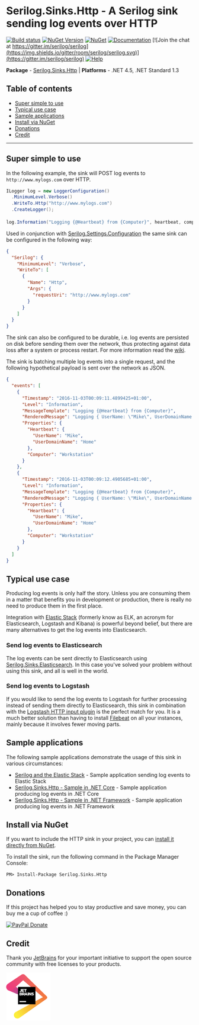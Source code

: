 # Serilog.Sinks.Http - A Serilog sink sending log events over HTTP

[![Build status](https://ci.appveyor.com/api/projects/status/ayvak8yo23k962sg/branch/master?svg=true)](https://ci.appveyor.com/project/FantasticFiasco/serilog-sinks-http)
[![NuGet Version](http://img.shields.io/nuget/v/Serilog.Sinks.Http.svg?style=flat)](https://www.nuget.org/packages/Serilog.Sinks.Http/)
[![NuGet](https://img.shields.io/nuget/dt/Serilog.Sinks.Http.svg)](https://www.nuget.org/packages/Serilog.Sinks.Http/)
[![Documentation](https://img.shields.io/badge/docs-wiki-yellow.svg)](https://github.com/serilog/serilog/wiki)
[![Join the chat at https://gitter.im/serilog/serilog](https://img.shields.io/gitter/room/serilog/serilog.svg)](https://gitter.im/serilog/serilog)
[![Help](https://img.shields.io/badge/stackoverflow-serilog-orange.svg)](http://stackoverflow.com/questions/tagged/serilog)

__Package__ - [Serilog.Sinks.Http](https://www.nuget.org/packages/serilog.sinks.http)
| __Platforms__ - .NET 4.5, .NET Standard 1.3

## Table of contents

- [Super simple to use](#super-simple-to-use)
- [Typical use case](#typical-use-case)
- [Sample applications](#sample-applications)
- [Install via NuGet](#install-via-nuget)
- [Donations](#donations)
- [Credit](#credit)

---

## Super simple to use

In the following example, the sink will POST log events to `http://www.mylogs.com` over HTTP.

```csharp
ILogger log = new LoggerConfiguration()
  .MinimumLevel.Verbose()
  .WriteTo.Http("http://www.mylogs.com")
  .CreateLogger();

log.Information("Logging {@Heartbeat} from {Computer}", heartbeat, computer);
```

Used in conjunction with [Serilog.Settings.Configuration](https://github.com/serilog/serilog-settings-configuration) the same sink can be configured in the following way:

```json
{
  "Serilog": {
    "MinimumLevel": "Verbose",
    "WriteTo": [
      {
        "Name": "Http",
        "Args": {
          "requestUri": "http://www.mylogs.com"
        }
      }
    ]
  }
}
```

The sink can also be configured to be durable, i.e. log events are persisted on disk before sending them over the network, thus protecting against data loss after a system or process restart. For more information read the [wiki](https://github.com/FantasticFiasco/serilog-sinks-http/wiki).

The sink is batching multiple log events into a single request, and the following hypothetical payload is sent over the network as JSON.

```json
{
  "events": [
    {
      "Timestamp": "2016-11-03T00:09:11.4899425+01:00",
      "Level": "Information",
      "MessageTemplate": "Logging {@Heartbeat} from {Computer}",
      "RenderedMessage": "Logging { UserName: \"Mike\", UserDomainName: \"Home\" } from \"Workstation\"",
      "Properties": {
        "Heartbeat": {
          "UserName": "Mike",
          "UserDomainName": "Home"
        },
        "Computer": "Workstation"
      }
    },
    {
      "Timestamp": "2016-11-03T00:09:12.4905685+01:00",
      "Level": "Information",
      "MessageTemplate": "Logging {@Heartbeat} from {Computer}",
      "RenderedMessage": "Logging { UserName: \"Mike\", UserDomainName: \"Home\" } from \"Workstation\"",
      "Properties": {
        "Heartbeat": {
          "UserName": "Mike",
          "UserDomainName": "Home"
        },
        "Computer": "Workstation"
      }
    }
  ]
}
```

## Typical use case

Producing log events is only half the story. Unless you are consuming them in a matter that benefits you in development or production, there is really no need to produce them in the first place.

Integration with [Elastic Stack](https://www.elastic.co/products) (formerly know as ELK, an acronym for Elasticsearch, Logstash and Kibana) is powerful beyond belief, but there are many alternatives to get the log events into Elasticsearch.

### Send log events to Elasticsearch

The log events can be sent directly to Elasticsearch using [Serilog.Sinks.Elasticsearch](https://github.com/serilog/serilog-sinks-elasticsearch). In this case you've solved your problem without using this sink, and all is well in the world.

### Send log events to Logstash

If you would like to send the log events to Logstash for further processing instead of sending them directly to Elasticsearch, this sink in combination with the [Logstash HTTP input plugin](https://www.elastic.co/blog/introducing-logstash-input-http-plugin) is the perfect match for you. It is a much better solution than having to install [Filebeat](https://www.elastic.co/products/beats/filebeat) on all your instances, mainly because it involves fewer moving parts.

## Sample applications

The following sample applications demonstrate the usage of this sink in various circumstances:

- [Serilog and the Elastic Stack](https://github.com/FantasticFiasco/serilog-sinks-http-sample-elastic-stack) - Sample application sending log events to Elastic Stack
- [Serilog.Sinks.Http - Sample in .NET Core](https://github.com/FantasticFiasco/serilog-sinks-http-sample-dotnet-core) - Sample application producing log events in .NET Core
- [Serilog.Sinks.Http - Sample in .NET Framework](https://github.com/FantasticFiasco/serilog-sinks-http-sample-dotnet-framework) - Sample application producing log events in .NET Framework

## Install via NuGet

If you want to include the HTTP sink in your project, you can [install it directly from NuGet](https://www.nuget.org/packages/Serilog.Sinks.Http/).

To install the sink, run the following command in the Package Manager Console:

```
PM> Install-Package Serilog.Sinks.Http
```

## Donations

If this project has helped you to stay productive and save money, you can buy me a cup of coffee :)

[![PayPal Donate](https://img.shields.io/badge/Donate-PayPal-green.svg)](https://www.paypal.me/FantasticFiasco)

## Credit

Thank you [JetBrains](https://www.jetbrains.com/) for your important initiative to support the open source community with free licenses to your products.

![JetBrains](./doc/resources/jetbrains.png)
